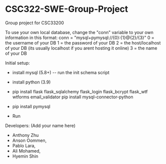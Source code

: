 # CSC322-SWE-Group-Project
Group project for CSC33200

To use your own local database, change the "conn" variable to your own information in this format:
conn = "mysql+pymysql://{0}:{1}@{2}/{3}" 
0 = the username of your DB
1 = the password of your DB
2 = the host/localhost of your DB (its usually localhost if you arent hosting it online)
3 = the name of your DB

Initial setup:
- install mysql (5.8+)
  -- run the init schema script 
- install python (3.9)
- pip install flask flask_sqlalchemy flask_login flask_bcrypt flask_wtf wtforms email_validator pip install mysql-connector-python
- pip install pymysql

- Run 
  
Developers: (Add your name here)

- Anthony Zhu
- Anson Oommen,
- Pablo Lara,
- Ali Mohamed,
- Hyemin Shin

